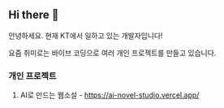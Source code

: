 ## Hi there 👋

안녕하세요. 현재 KT에서 일하고 있는 개발자입니다!

요즘 취미로는 바이브 코딩으로 여러 개인 프로젝트를 만들고 있습니다.

### 개인 프로젝트
1. AI로 만드는 웹소설 - https://ai-novel-studio.vercel.app/




<!--
**jae464/jae464** is a ✨ _special_ ✨ repository because its `README.md` (this file) appears on your GitHub profile.

Here are some ideas to get you started:

- 🔭 I’m currently working on ...
- 🌱 I’m currently learning ...
- 👯 I’m looking to collaborate on ...
- 🤔 I’m looking for help with ...
- 💬 Ask me about ...
- 📫 How to reach me: ...
- 😄 Pronouns: ...
- ⚡ Fun fact: ...
-->
